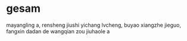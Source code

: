 # gesam

mayangling a, rensheng jiushi yichang lvcheng, buyao xiangzhe jieguo, fangxin dadan de wangqian zou jiuhaole a 

